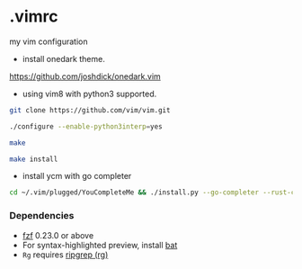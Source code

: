 # .vimrc
my vim configuration

- install onedark theme.

https://github.com/joshdick/onedark.vim

- using vim8 with python3 supported.
```sh
git clone https://github.com/vim/vim.git

./configure --enable-python3interp=yes

make

make install
```

-  install ycm with go completer
```sh
cd ~/.vim/plugged/YouCompleteMe && ./install.py --go-completer --rust-completer
```

### Dependencies

- [fzf][fzf-main] 0.23.0 or above
- For syntax-highlighted preview, install [bat](https://github.com/sharkdp/bat)
- `Rg` requires [ripgrep (rg)][rg]

[fzf-main]: https://github.com/junegunn/fzf
[rg]:    https://github.com/BurntSushi/ripgrep
